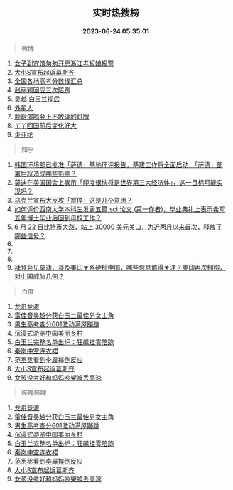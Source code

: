 <div align="center"><h2>实时热搜榜</h2><h4>2023-06-24 05:35:01</h4></div>

> 微博  

1. [女子到宾馆匆匆开房浙江老板娘报警](https://s.weibo.com/weibo?q=%23%E5%A5%B3%E5%AD%90%E5%88%B0%E5%AE%BE%E9%A6%86%E5%8C%86%E5%8C%86%E5%BC%80%E6%88%BF%E6%B5%99%E6%B1%9F%E8%80%81%E6%9D%BF%E5%A8%98%E6%8A%A5%E8%AD%A6%23&t=31&band_rank=1&Refer=top)<br />
2. [大小S宣布起诉葛斯齐](https://s.weibo.com/weibo?q=%E5%A4%A7%E5%B0%8FS%E5%AE%A3%E5%B8%83%E8%B5%B7%E8%AF%89%E8%91%9B%E6%96%AF%E9%BD%90&t=31&band_rank=2&Refer=top)<br />
3. [全国各地高考分数线汇总](https://s.weibo.com/weibo?q=%23%E5%85%A8%E5%9B%BD%E5%90%84%E5%9C%B0%E9%AB%98%E8%80%83%E5%88%86%E6%95%B0%E7%BA%BF%E6%B1%87%E6%80%BB%23&t=31&band_rank=3&Refer=top)<br />
4. [赵丽颖回应三次陪跑](https://s.weibo.com/weibo?q=%23%E8%B5%B5%E4%B8%BD%E9%A2%96%E5%9B%9E%E5%BA%94%E4%B8%89%E6%AC%A1%E9%99%AA%E8%B7%91%23&t=31&band_rank=4&Refer=top)<br />
5. [吴越 白玉兰视后](https://s.weibo.com/weibo?q=%E5%90%B4%E8%B6%8A%20%E7%99%BD%E7%8E%89%E5%85%B0%E8%A7%86%E5%90%8E&t=31&band_rank=5&Refer=top)<br />
6. [外星人](https://s.weibo.com/weibo?q=%E5%A4%96%E6%98%9F%E4%BA%BA&t=31&band_rank=6&Refer=top)<br />
7. [鹿晗演唱会上不敢读的灯牌](https://s.weibo.com/weibo?q=%23%E9%B9%BF%E6%99%97%E6%BC%94%E5%94%B1%E4%BC%9A%E4%B8%8A%E4%B8%8D%E6%95%A2%E8%AF%BB%E7%9A%84%E7%81%AF%E7%89%8C%23&t=31&band_rank=7&Refer=top)<br />
8. [丫丫回国前后变化好大](https://s.weibo.com/weibo?q=%23%E4%B8%AB%E4%B8%AB%E5%9B%9E%E5%9B%BD%E5%89%8D%E5%90%8E%E5%8F%98%E5%8C%96%E5%A5%BD%E5%A4%A7%23&t=31&band_rank=8&Refer=top)<br />
9. [炎亚纶](https://s.weibo.com/weibo?q=%E7%82%8E%E4%BA%9A%E7%BA%B6&t=31&band_rank=9&Refer=top)<br />

> 知乎  

1. [韩国环境部已批准「萨德」基地环评报告，基建工作将全面启动，「萨德」部署后将造成哪些影响？](https://www.zhihu.com/question/608002674)<br />
2. [莫迪在美国国会上表示「印度很快将是世界第三大经济体」，这一目标可能实现吗？](https://www.zhihu.com/question/608151767)<br />
3. [乌克兰宣布大反攻「暂停」这是几个意思？](https://www.zhihu.com/question/607961684)<br />
4. [如何评价西南大学本科生发表五篇 sci 论文 (第一作者)，毕业典礼上表示希望五年博士毕业后回到母校工作？](https://www.zhihu.com/question/607703486)<br />
5. [6 月 22 日比特币大涨，站上 30000 美元关口，为近两月以来首次，释放了哪些信号？](https://www.zhihu.com/question/607964858)<br />
6. []()<br />
7. []()<br />
8. []()<br />
9. [拜登会见莫迪，谈及美印关系硬扯中国，哪些信息值得关注？美印再次拥抱，对中国威胁几何？](https://www.zhihu.com/question/608121348)<br />

> 百度  

1. [龙舟竞渡](https://www.baidu.com/s?wd=%E9%BE%99%E8%88%9F%E7%AB%9E%E6%B8%A1&sa=fyb_news&rsv_dl=fyb_news)<br />
2. [雷佳音吴越分获白玉兰最佳男女主角](https://www.baidu.com/s?wd=%E9%9B%B7%E4%BD%B3%E9%9F%B3%E5%90%B4%E8%B6%8A%E5%88%86%E8%8E%B7%E7%99%BD%E7%8E%89%E5%85%B0%E6%9C%80%E4%BD%B3%E7%94%B7%E5%A5%B3%E4%B8%BB%E8%A7%92&sa=fyb_news&rsv_dl=fyb_news)<br />
3. [男生高考查分601激动满屋蹦跳](https://www.baidu.com/s?wd=%E7%94%B7%E7%94%9F%E9%AB%98%E8%80%83%E6%9F%A5%E5%88%86601%E6%BF%80%E5%8A%A8%E6%BB%A1%E5%B1%8B%E8%B9%A6%E8%B7%B3&sa=fyb_news&rsv_dl=fyb_news)<br />
4. [沉浸式游览中国美丽乡村](https://www.baidu.com/s?wd=%E6%B2%89%E6%B5%B8%E5%BC%8F%E6%B8%B8%E8%A7%88%E4%B8%AD%E5%9B%BD%E7%BE%8E%E4%B8%BD%E4%B9%A1%E6%9D%91&sa=fyb_news&rsv_dl=fyb_news)<br />
5. [白玉兰完整名单出炉：狂飙挂零陪跑](https://www.baidu.com/s?wd=%E7%99%BD%E7%8E%89%E5%85%B0%E5%AE%8C%E6%95%B4%E5%90%8D%E5%8D%95%E5%87%BA%E7%82%89%EF%BC%9A%E7%8B%82%E9%A3%99%E6%8C%82%E9%9B%B6%E9%99%AA%E8%B7%91&sa=fyb_news&rsv_dl=fyb_news)<br />
6. [秦岚中空连衣裙](https://www.baidu.com/s?wd=%E7%A7%A6%E5%B2%9A%E4%B8%AD%E7%A9%BA%E8%BF%9E%E8%A1%A3%E8%A3%99&sa=fyb_news&rsv_dl=fyb_news)<br />
7. [范丞丞看到李晨摔倒反应](https://www.baidu.com/s?wd=%E8%8C%83%E4%B8%9E%E4%B8%9E%E7%9C%8B%E5%88%B0%E6%9D%8E%E6%99%A8%E6%91%94%E5%80%92%E5%8F%8D%E5%BA%94&sa=fyb_news&rsv_dl=fyb_news)<br />
8. [大小S宣布起诉葛斯齐](https://www.baidu.com/s?wd=%E5%A4%A7%E5%B0%8FS%E5%AE%A3%E5%B8%83%E8%B5%B7%E8%AF%89%E8%91%9B%E6%96%AF%E9%BD%90&sa=fyb_news&rsv_dl=fyb_news)<br />
9. [女孩没考好和妈妈吵架被丢高速](https://www.baidu.com/s?wd=%E5%A5%B3%E5%AD%A9%E6%B2%A1%E8%80%83%E5%A5%BD%E5%92%8C%E5%A6%88%E5%A6%88%E5%90%B5%E6%9E%B6%E8%A2%AB%E4%B8%A2%E9%AB%98%E9%80%9F&sa=fyb_news&rsv_dl=fyb_news)<br />

> 哔哩哔哩  

1. [龙舟竞渡](https://www.baidu.com/s?wd=%E9%BE%99%E8%88%9F%E7%AB%9E%E6%B8%A1&sa=fyb_news&rsv_dl=fyb_news)<br />
2. [雷佳音吴越分获白玉兰最佳男女主角](https://www.baidu.com/s?wd=%E9%9B%B7%E4%BD%B3%E9%9F%B3%E5%90%B4%E8%B6%8A%E5%88%86%E8%8E%B7%E7%99%BD%E7%8E%89%E5%85%B0%E6%9C%80%E4%BD%B3%E7%94%B7%E5%A5%B3%E4%B8%BB%E8%A7%92&sa=fyb_news&rsv_dl=fyb_news)<br />
3. [男生高考查分601激动满屋蹦跳](https://www.baidu.com/s?wd=%E7%94%B7%E7%94%9F%E9%AB%98%E8%80%83%E6%9F%A5%E5%88%86601%E6%BF%80%E5%8A%A8%E6%BB%A1%E5%B1%8B%E8%B9%A6%E8%B7%B3&sa=fyb_news&rsv_dl=fyb_news)<br />
4. [沉浸式游览中国美丽乡村](https://www.baidu.com/s?wd=%E6%B2%89%E6%B5%B8%E5%BC%8F%E6%B8%B8%E8%A7%88%E4%B8%AD%E5%9B%BD%E7%BE%8E%E4%B8%BD%E4%B9%A1%E6%9D%91&sa=fyb_news&rsv_dl=fyb_news)<br />
5. [白玉兰完整名单出炉：狂飙挂零陪跑](https://www.baidu.com/s?wd=%E7%99%BD%E7%8E%89%E5%85%B0%E5%AE%8C%E6%95%B4%E5%90%8D%E5%8D%95%E5%87%BA%E7%82%89%EF%BC%9A%E7%8B%82%E9%A3%99%E6%8C%82%E9%9B%B6%E9%99%AA%E8%B7%91&sa=fyb_news&rsv_dl=fyb_news)<br />
6. [秦岚中空连衣裙](https://www.baidu.com/s?wd=%E7%A7%A6%E5%B2%9A%E4%B8%AD%E7%A9%BA%E8%BF%9E%E8%A1%A3%E8%A3%99&sa=fyb_news&rsv_dl=fyb_news)<br />
7. [范丞丞看到李晨摔倒反应](https://www.baidu.com/s?wd=%E8%8C%83%E4%B8%9E%E4%B8%9E%E7%9C%8B%E5%88%B0%E6%9D%8E%E6%99%A8%E6%91%94%E5%80%92%E5%8F%8D%E5%BA%94&sa=fyb_news&rsv_dl=fyb_news)<br />
8. [大小S宣布起诉葛斯齐](https://www.baidu.com/s?wd=%E5%A4%A7%E5%B0%8FS%E5%AE%A3%E5%B8%83%E8%B5%B7%E8%AF%89%E8%91%9B%E6%96%AF%E9%BD%90&sa=fyb_news&rsv_dl=fyb_news)<br />
9. [女孩没考好和妈妈吵架被丢高速](https://www.baidu.com/s?wd=%E5%A5%B3%E5%AD%A9%E6%B2%A1%E8%80%83%E5%A5%BD%E5%92%8C%E5%A6%88%E5%A6%88%E5%90%B5%E6%9E%B6%E8%A2%AB%E4%B8%A2%E9%AB%98%E9%80%9F&sa=fyb_news&rsv_dl=fyb_news)<br />
